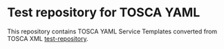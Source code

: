 # Test repository for TOSCA YAML
This repository contains TOSCA YAML Service Templates converted from TOSCA XML [test-repository].

[test-repository]: https://github.com/winery/test-repository
